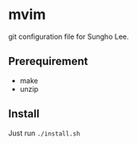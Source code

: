 # mvim
git configuration file for Sungho Lee.

## Prerequirement
* make
* unzip

## Install
Just run `./install.sh`
